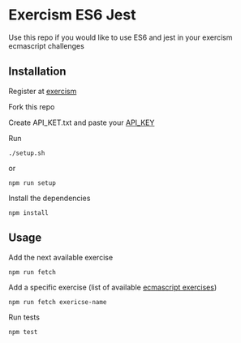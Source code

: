 # Exercism ES6 Jest

Use this repo if you would like to use ES6 and jest in your exercism ecmascript challenges

## Installation

Register at [exercism](http://exercism.io/)

Fork this repo

Create API_KET.txt and paste your [API_KEY](http://exercism.io/account/key)

Run
```
./setup.sh
```
or
```
npm run setup
```

Install the dependencies
```
npm install
```

## Usage
Add the next available exercise
```
npm run fetch
```
Add a specific exercise (list of available [ecmascript exercises](http://exercism.io/languages/ecmascript/exercises))
```
npm run fetch exericse-name
```

Run tests
```
npm test
```
